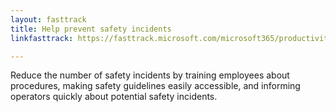 ```yaml
---
layout: fasttrack
title: Help prevent safety incidents
linkfasttrack: https://fasttrack.microsoft.com/microsoft365/productivitylibrary/Help-prevent-safety-incidents 

---
```

Reduce the number of safety incidents by training employees about procedures, making safety guidelines easily accessible, and informing operators quickly about potential safety incidents.